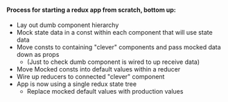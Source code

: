 #### Process for starting a redux app from scratch, bottom up:

* Lay out dumb component hierarchy
* Mock state data in a const within each component that will use state data
* Move consts to containing "clever" components and pass mocked data down as props
  * (Just to check dumb component is wired to up receive data)
* Move Mocked consts into default values within a reducer
* Wire up reducers to connected "clever" component
* App is now using a single redux state tree
  * Replace mocked default values with production values
